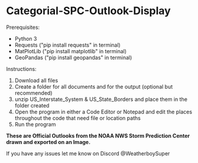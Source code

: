 # Categorial-SPC-Outlook-Display

Prerequisites:
- Python 3
- Requests ("pip install requests" in terminal)
- MatPlotLib ("pip install matplotlib" in terminal)
- GeoPandas ("pip install geopandas" in terminal)

Instructions:
1. Download all files
2. Create a folder for all documents and for the output (optional but recommended)
3. unzip US_Interstate_System & US_State_Borders and place them in the folder created
4. Open the program in either a Code Editor or Notepad and edit the places throughout the code that need file or location paths
5. Run the program

**These are Official Outlooks from the NOAA NWS Storm Prediction Center drawn and exported on an Image.**

If you have any issues let me know on Discord @WeatherboySuper
